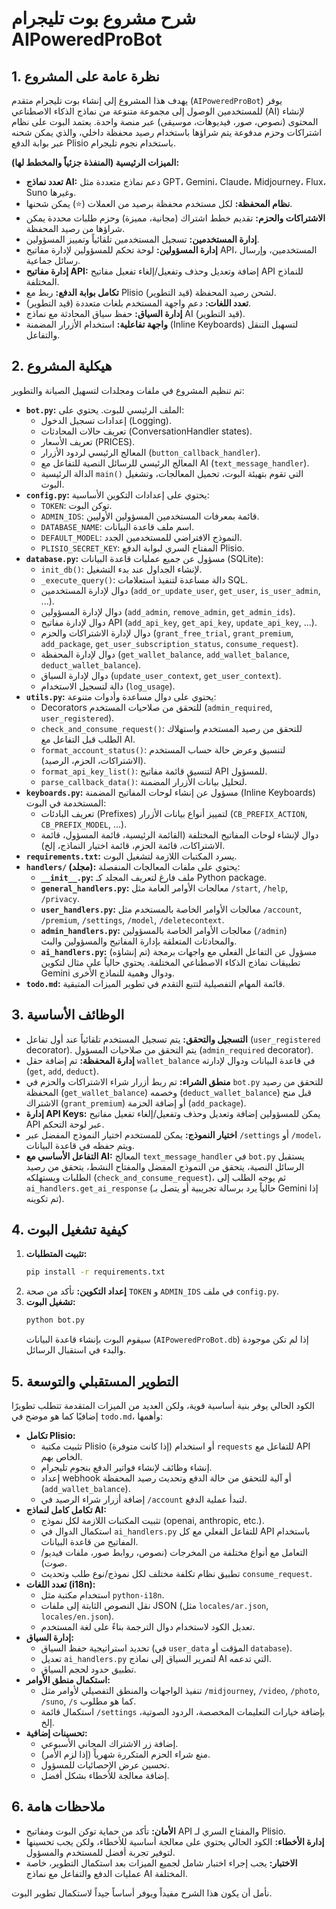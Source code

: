 # شرح مشروع بوت تليجرام AIPoweredProBot

## 1. نظرة عامة على المشروع

يهدف هذا المشروع إلى إنشاء بوت تليجرام متقدم (`AIPoweredProBot`) يوفر للمستخدمين الوصول إلى مجموعة متنوعة من نماذج الذكاء الاصطناعي (AI) لإنشاء المحتوى (نصوص، صور، فيديوهات، موسيقى) عبر منصة واحدة. يعتمد البوت على نظام اشتراكات وحزم مدفوعة يتم شراؤها باستخدام رصيد محفظة داخلي، والذي يمكن شحنه عبر بوابة الدفع Plisio باستخدام نجوم تليجرام.

**الميزات الرئيسية (المنفذة جزئياً والمخطط لها):**

*   **تعدد نماذج AI:** دعم نماذج متعددة مثل GPT، Gemini، Claude، Midjourney، Flux، Suno وغيرها.
*   **نظام المحفظة:** لكل مستخدم محفظة برصيد من العملات (⭐) يمكن شحنها.
*   **الاشتراكات والحزم:** تقديم خطط اشتراك (مجانية، مميزة) وحزم طلبات محددة يمكن شراؤها من رصيد المحفظة.
*   **إدارة المستخدمين:** تسجيل المستخدمين تلقائياً وتمييز المسؤولين.
*   **إدارة المسؤولين:** لوحة تحكم للمسؤولين لإدارة مفاتيح API، المستخدمين، وإرسال رسائل جماعية.
*   **إدارة مفاتيح API:** إضافة وتعديل وحذف وتفعيل/إلغاء تفعيل مفاتيح API للنماذج المختلفة.
*   **تكامل بوابة الدفع:** ربط مع Plisio لشحن رصيد المحفظة (قيد التطوير).
*   **تعدد اللغات:** دعم واجهة المستخدم بلغات متعددة (قيد التطوير).
*   **إدارة السياق:** حفظ سياق المحادثة مع نماذج AI (قيد التطوير).
*   **واجهة تفاعلية:** استخدام الأزرار المضمنة (Inline Keyboards) لتسهيل التنقل والتفاعل.

## 2. هيكلية المشروع

تم تنظيم المشروع في ملفات ومجلدات لتسهيل الصيانة والتطوير:

*   **`bot.py`:** الملف الرئيسي للبوت. يحتوي على:
    *   إعدادات تسجيل الدخول (Logging).
    *   تعريف حالات المحادثات (ConversationHandler states).
    *   تعريف الأسعار (PRICES).
    *   المعالج الرئيسي لردود الأزرار (`button_callback_handler`).
    *   المعالج الرئيسي للرسائل النصية للتفاعل مع AI (`text_message_handler`).
    *   الدالة الرئيسية `main()` التي تقوم بتهيئة البوت، تحميل المعالجات، وتشغيل البوت.
*   **`config.py`:** يحتوي على إعدادات التكوين الأساسية:
    *   `TOKEN`: توكن البوت.
    *   `ADMIN_IDS`: قائمة بمعرفات المستخدمين المسؤولين الأوليين.
    *   `DATABASE_NAME`: اسم ملف قاعدة البيانات.
    *   `DEFAULT_MODEL`: النموذج الافتراضي للمستخدمين الجدد.
    *   `PLISIO_SECRET_KEY`: المفتاح السري لبوابة الدفع Plisio.
*   **`database.py`:** مسؤول عن جميع عمليات قاعدة البيانات (SQLite):
    *   `init_db()`: لإنشاء الجداول عند بدء التشغيل.
    *   `_execute_query()`: دالة مساعدة لتنفيذ استعلامات SQL.
    *   دوال لإدارة المستخدمين (`add_or_update_user`, `get_user`, `is_user_admin`, ...).
    *   دوال لإدارة المسؤولين (`add_admin`, `remove_admin`, `get_admin_ids`).
    *   دوال لإدارة مفاتيح API (`add_api_key`, `get_api_key`, `update_api_key`, ...).
    *   دوال لإدارة الاشتراكات والحزم (`grant_free_trial`, `grant_premium`, `add_package`, `get_user_subscription_status`, `consume_request`).
    *   دوال لإدارة المحفظة (`get_wallet_balance`, `add_wallet_balance`, `deduct_wallet_balance`).
    *   دوال لإدارة السياق (`update_user_context`, `get_user_context`).
    *   دالة لتسجيل الاستخدام (`log_usage`).
*   **`utils.py`:** يحتوي على دوال مساعدة وأدوات متنوعة:
    *   Decorators للتحقق من صلاحيات المستخدم (`admin_required`, `user_registered`).
    *   `check_and_consume_request()`: للتحقق من رصيد المستخدم واستهلاك الطلب قبل التفاعل مع AI.
    *   `format_account_status()`: لتنسيق وعرض حالة حساب المستخدم (الاشتراكات، الحزم، الرصيد).
    *   `format_api_key_list()`: لتنسيق قائمة مفاتيح API للمسؤول.
    *   `parse_callback_data()`: لتحليل بيانات الأزرار المضمنة.
*   **`keyboards.py`:** مسؤول عن إنشاء لوحات المفاتيح المضمنة (Inline Keyboards) المستخدمة في البوت:
    *   تعريف البادئات (Prefixes) لتمييز أنواع بيانات الأزرار (`CB_PREFIX_ACTION`, `CB_PREFIX_MODEL`, ...).
    *   دوال لإنشاء لوحات المفاتيح المختلفة (القائمة الرئيسية، قائمة المسؤول، قائمة الاشتراكات، قائمة الحزم، قائمة اختيار النماذج، إلخ).
*   **`requirements.txt`:** يسرد المكتبات اللازمة لتشغيل البوت.
*   **`handlers/` (مجلد):** يحتوي على ملفات المعالجات المنفصلة:
    *   **`__init__.py`:** ملف فارغ لتعريف المجلد كـ Python package.
    *   **`general_handlers.py`:** معالجات الأوامر العامة مثل `/start`, `/help`, `/privacy`.
    *   **`user_handlers.py`:** معالجات الأوامر الخاصة بالمستخدم مثل `/account`, `/premium`, `/settings`, `/model`, `/deletecontext`.
    *   **`admin_handlers.py`:** معالجات الأوامر الخاصة بالمسؤولين (`/admin`) والمحادثات المتعلقة بإدارة المفاتيح والمسؤولين والبث.
    *   **`ai_handlers.py`:** (تم إنشاؤه) مسؤول عن التفاعل الفعلي مع واجهات برمجة تطبيقات نماذج الذكاء الاصطناعي المختلفة. يحتوي حالياً على مثال لتكوين Gemini ودوال وهمية للنماذج الأخرى.
*   **`todo.md`:** قائمة المهام التفصيلية لتتبع التقدم في تطوير الميزات المتبقية.

## 3. الوظائف الأساسية

*   **التسجيل والتحقق:** يتم تسجيل المستخدم تلقائياً عند أول تفاعل (`user_registered` decorator). يتم التحقق من صلاحيات المسؤول (`admin_required` decorator).
*   **إدارة المحفظة:** تم إضافة حقل `wallet_balance` في قاعدة البيانات ودوال لإدارته (`get`, `add`, `deduct`).
*   **منطق الشراء:** تم ربط أزرار شراء الاشتراكات والحزم في `bot.py` للتحقق من رصيد المحفظة (`get_wallet_balance`) وخصمه (`deduct_wallet_balance`) قبل منح الاشتراك (`grant_premium`) أو إضافة الحزمة (`add_package`).
*   **إدارة API Keys:** يمكن للمسؤولين إضافة وتعديل وحذف وتفعيل/إلغاء تفعيل مفاتيح API عبر لوحة التحكم.
*   **اختيار النموذج:** يمكن للمستخدم اختيار النموذج المفضل عبر `/settings` أو `/model`، ويتم حفظه في قاعدة البيانات.
*   **التفاعل الأساسي مع AI:** المعالج `text_message_handler` في `bot.py` يستقبل الرسائل النصية، يتحقق من النموذج المفضل والمفتاح النشط، يتحقق من رصيد الطلبات ويستهلكه (`check_and_consume_request`)، ثم يوجه الطلب إلى `ai_handlers.get_ai_response` (حالياً يرد برسالة تجريبية أو يتصل بـ Gemini إذا تم تكوينه).

## 4. كيفية تشغيل البوت

1.  **تثبيت المتطلبات:**
    ```bash
    pip install -r requirements.txt
    ```
2.  **إعداد التكوين:** تأكد من صحة `TOKEN` و `ADMIN_IDS` في ملف `config.py`.
3.  **تشغيل البوت:**
    ```bash
    python bot.py
    ```
    سيقوم البوت بإنشاء قاعدة البيانات (`AIPoweredProBot.db`) إذا لم تكن موجودة والبدء في استقبال الرسائل.

## 5. التطوير المستقبلي والتوسعة

الكود الحالي يوفر بنية أساسية قوية، ولكن العديد من الميزات المتقدمة تتطلب تطويرًا إضافيًا كما هو موضح في `todo.md`، وأهمها:

*   **تكامل Plisio:**
    *   تثبيت مكتبة Plisio (إذا كانت متوفرة) أو استخدام `requests` للتفاعل مع API الخاص بهم.
    *   إنشاء وظائف لإنشاء فواتير الدفع بنجوم تليجرام.
    *   إعداد webhook أو آلية للتحقق من حالة الدفع وتحديث رصيد المحفظة (`add_wallet_balance`).
    *   إضافة أزرار شراء الرصيد في `/account` لتبدأ عملية الدفع.
*   **تكامل كامل لنماذج AI:**
    *   تثبيت المكتبات اللازمة لكل نموذج (openai, anthropic, etc.).
    *   استكمال الدوال في `ai_handlers.py` للتفاعل الفعلي مع كل API باستخدام المفاتيح من قاعدة البيانات.
    *   التعامل مع أنواع مختلفة من المخرجات (نصوص، روابط صور، ملفات فيديو/صوت).
    *   تطبيق نظام تكلفة مختلف لكل نموذج/نوع طلب وتحديث `consume_request`.
*   **تعدد اللغات (i18n):**
    *   استخدام مكتبة مثل `python-i18n`.
    *   نقل النصوص الثابتة إلى ملفات JSON (مثل `locales/ar.json`, `locales/en.json`).
    *   تعديل الكود لاستخدام دوال الترجمة بناءً على لغة المستخدم.
*   **إدارة السياق:**
    *   تحديد استراتيجية حفظ السياق (في `user_data` المؤقت أو `database`).
    *   تعديل `ai_handlers.py` لتمرير السياق إلى نماذج AI التي تدعمه.
    *   تطبيق حدود لحجم السياق.
*   **استكمال منطق الأوامر:**
    *   تنفيذ الواجهات والمنطق التفصيلي لأوامر مثل `/midjourney`, `/video`, `/photo`, `/suno`, `/s` كما هو مطلوب.
    *   استكمال قائمة `/settings` بإضافة خيارات التعليمات المخصصة، الردود الصوتية، إلخ.
*   **تحسينات إضافية:**
    *   إضافة زر الاشتراك المجاني الأسبوعي.
    *   منع شراء الحزم المتكررة شهرياً (إذا لزم الأمر).
    *   تحسين عرض الإحصائيات للمسؤول.
    *   إضافة معالجة للأخطاء بشكل أفضل.

## 6. ملاحظات هامة

*   **الأمان:** تأكد من حماية توكن البوت ومفاتيح API والمفتاح السري لـ Plisio.
*   **إدارة الأخطاء:** الكود الحالي يحتوي على معالجة أساسية للأخطاء، ولكن يجب تحسينها لتوفير تجربة أفضل للمستخدم والمسؤول.
*   **الاختبار:** يجب إجراء اختبار شامل لجميع الميزات بعد استكمال التطوير، خاصة عمليات الدفع والتفاعل مع نماذج AI المختلفة.

نأمل أن يكون هذا الشرح مفيداً ويوفر أساساً جيداً لاستكمال تطوير البوت.
